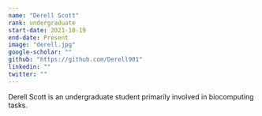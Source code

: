 ```yaml
---
name: "Derell Scott"
rank: undergraduate
start-date: 2021-10-19
end-date: Present
image: "derell.jpg"
google-scholar: ""
github: "https://github.com/Derell901"
linkedin: ""
twitter: ""
---
```


Derell Scott is an undergraduate student primarily involved in biocomputing tasks.
